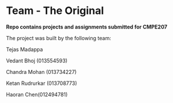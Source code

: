 # Team - The Original
**Repo contains projects and assignments submitted for CMPE207**


The project was built by the following team:

Tejas Madappa 

Vedant Bhoj (013554593)

Chandra Mohan (013734227)

Ketan Rudrurkar (013708773)

Haoran Chen(012494781)
